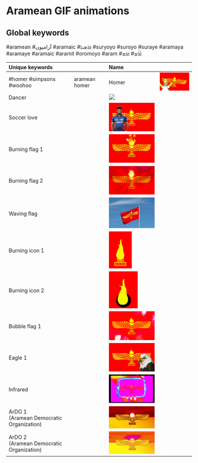 # Aramean GIF animations

## Global keywords

#aramean #آراميون #aramaic #ܐܪܡܝܐ #suryoyo #suroyo #suraye #aramaya #aramaye #aramaic #aramit #oromoyo #aram #ܐܳܪܳܡ# ܐܪܡ

| Unique keywords |  | Name |  |
| :-- | :-- | :-- | --: |
| #homer #simpsons #woohoo | aramean homer | Homer | <img src="aramean-homer.gif" style="max-height: 100px"> |
| Dancer | | <img src="aramean-dancer.gif" style="max-height: 100px"> |
| Soccer love | | <img src="aramean-soccer-love.gif" style="max-height: 100px"> |
| Burning flag 1 | | <img src="aramean-burning-flag1.gif" style="max-height: 100px"> |
| Burning flag 2 | | <img src="aramean-burning-flag2.gif" style="max-height: 100px"> |
| Waving flag | | <img src="aramean-waving-flag.gif" style="max-height: 100px"> |
| Burning icon 1 | | <img src="aramean-burning-icon1.gif" style="max-height: 100px"> |
| Burning icon 2 | | <img src="aramean-burning-icon2.gif" style="max-height: 100px"> |
| Bubble flag 1 | | <img src="aramean-bubble-flag1.gif" style="max-height: 100px"> |
| Eagle 1 | | <img src="aramean-eagle1.gif" style="max-height: 100px"> |
| Infrared | | <img src="aramean-infrared.gif" style="max-height: 100px"> |
| ArDO 1<br>(Aramean Democratic Organization) | | <img src="aramean-ardo-democratic1.gif" style="max-height: 100px"> |
| ArDO 2<br>(Aramean Democratic Organization) | | <img src="aramean-ardo-democratic2.gif" style="max-height: 100px"> |
